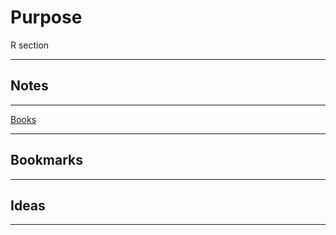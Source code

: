 # Purpose

R section

------

## Notes



------

[Books](1_R/1_BOOKS/README.md)



------

## Bookmarks



------



## Ideas





------



